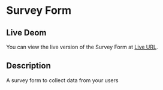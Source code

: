 # Survey Form
## Live Deom

You can view the live version of the Survey Form at [Live URL](https://alikb14.github.io/free-code-camp-projects/Responsive%20Web%20Design/1-%20Survey%20Form/).

## Description
A survey form to collect data from your users

